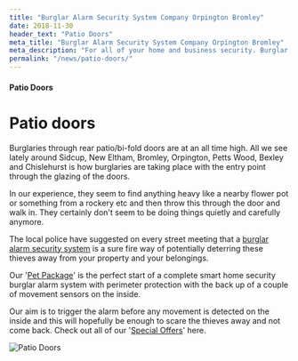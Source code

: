 ```yaml
---
title: "Burglar Alarm Security System Company Orpington Bromley"
date: 2018-11-30
header_text: "Patio Doors"
meta_title: "Burglar Alarm Security System Company Orpington Bromley"
meta_description: "For all of your home and business security. Burglar Alarm Servicing, Burglar Alarm Installation, Alarm Battery and CCTV. Call 020 8302 4065 or email us."
permalink: "/news/patio-doors/"
---
```


#### Patio Doors

# Patio doors

Burglaries through rear patio/bi-fold doors are at an all time high. All we see lately around Sidcup, New Eltham, Bromley, Orpington, Petts Wood, Bexley and Chislehurst is how burglaries are taking place with the entry point through the glazing of the doors.

In our experience, they seem to find anything heavy like a nearby flower pot or something from a rockery etc and then throw this through the door and walk in. They certainly don\'t seem to be doing things quietly and carefully anymore.

The local police have suggested on every street meeting that a [burglar alarm security system](/categories/burglar-alarms/) is a sure fire way of potentially deterring these thieves away from your property and your belongings.

Our \'[Pet Package](/products/pet-package-849/)\' is the perfect start of a complete smart home security burglar alarm system with perimeter protection with the back up of a couple of movement sensors on the inside.

Our aim is to trigger the alarm before any movement is detected on the inside and this will hopefully be enough to scare the thieves away and not come back. Check out all of our \'[Special Offers](/categories/special-offers/)\' here.

![Patio Doors](https://res.cloudinary.com/kbs/image/upload/f4lkhisu0jjdsu5wyflc.jpg)